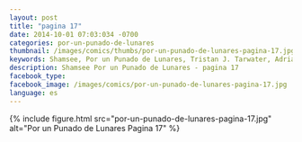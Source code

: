 ```yaml
---
layout: post
title: "pagina 17"
date: 2014-10-01 07:03:034 -0700
categories: por-un-punado-de-lunares
thumbnail: /images/comics/thumbs/por-un-punado-de-lunares-pagina-17.jpg
keywords: Shamsee, Por un Punado de Lunares, Tristan J. Tarwater, Adrian Ricker
description: Shamsee Por un Punado de Lunares - pagina 17
facebook_type: 
facebook_image: /images/comics/por-un-punado-de-lunares-pagina-17.jpg
language: es
---
```

{% include figure.html src="por-un-punado-de-lunares-pagina-17.jpg" alt="Por un Punado de Lunares Pagina 17" %}